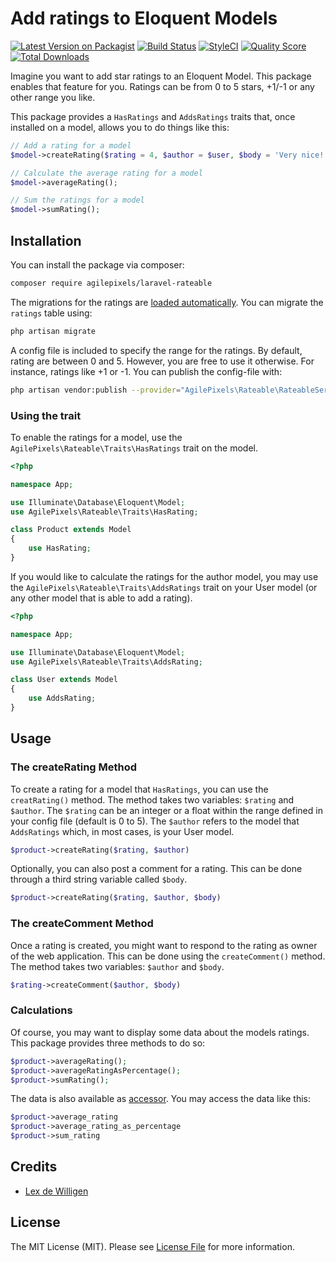 # Add ratings to Eloquent Models

[![Latest Version on Packagist](https://img.shields.io/badge/packagist-1.0.0-blue.svg?style=flat-square)](https://packagist.org/packages/agilepixels/laravel-rateable)
[![Build Status](https://img.shields.io/badge/build-passing-brightgreen.svg?style=flat-square)](https://travis-ci.org/agilepixels/laravel-rateable)
[![StyleCI](https://styleci.io/repos/119671555/shield?branch=master)](https://styleci.io/repos/119671555)
[![Quality Score](https://img.shields.io/scrutinizer/g/agilepixels/laravel-rateable.svg?style=flat-square)](https://scrutinizer-ci.com/g/agilepixels/laravel-rateable)
[![Total Downloads](https://img.shields.io/packagist/dt/agilepixels/laravel-rateable.svg?style=flat-square)](https://packagist.org/packages/agilepixels/laravel-rateable)

Imagine you want to add star ratings to an Eloquent Model. This package enables that feature for you. Ratings can be from 0 to 5 stars, +1/-1 or any other range you like.

This package provides a `HasRatings` and `AddsRatings` traits that, once installed on a model, allows you to do things like this:

```php
// Add a rating for a model
$model->createRating($rating = 4, $author = $user, $body = 'Very nice!');

// Calculate the average rating for a model
$model->averageRating();

// Sum the ratings for a model
$model->sumRating();
```

## Installation

You can install the package via composer:

```bash
composer require agilepixels/laravel-rateable
```

The migrations for the ratings are [loaded automatically](https://laravel.com/docs/5.8/packages#migrations). You can migrate the `ratings` table using:

```bash
php artisan migrate
```

A config file is included to specify the range for the ratings. By default, rating are between 0 and 5. However, you are free to use it otherwise. For instance, ratings like +1 or -1. You can publish the config-file with:
```bash
php artisan vendor:publish --provider="AgilePixels\Rateable\RateableServiceProvider" --tag="config"
```

### Using the trait

To enable the ratings for a model, use the `AgilePixels\Rateable\Traits\HasRatings` trait on the model.

```php
<?php

namespace App;

use Illuminate\Database\Eloquent\Model;
use AgilePixels\Rateable\Traits\HasRating;

class Product extends Model
{
    use HasRating;
}
```

If you would like to calculate the ratings for the author model, you may use the `AgilePixels\Rateable\Traits\AddsRatings` trait on your User model (or any other model that is able to add a rating).

```php
<?php

namespace App;

use Illuminate\Database\Eloquent\Model;
use AgilePixels\Rateable\Traits\AddsRating;

class User extends Model
{
    use AddsRating;
}
```

## Usage

### The createRating Method
To create a rating for a model that `HasRatings`, you can use the `creatRating()` method. The method takes two variables: `$rating` and `$author`. The `$rating` can be an integer or a float within the range defined in your config file (default is 0 to 5). The `$author` refers to the model that `AddsRatings` which, in most cases, is your User model.
```php
$product->createRating($rating, $author)
```
Optionally, you can also post a comment for a rating. This can be done through a third string variable called `$body`. 
```php
$product->createRating($rating, $author, $body)
```

### The createComment Method
Once a rating is created, you might want to respond to the rating as owner of the web application. This can be done using the `createComment()` method. The method takes two variables: `$author` and `$body`.
```php
$rating->createComment($author, $body)
```

### Calculations
Of course, you may want to display some data about the models ratings. This package provides three methods to do so:
```php
$product->averageRating();
$product->averageRatingAsPercentage();
$product->sumRating();
```
The data is also available as [accessor](https://laravel.com/docs/5.7/eloquent-mutators#defining-an-accessor). You may access the data like this:
```php
$product->average_rating
$product->average_rating_as_percentage
$product->sum_rating
```

## Credits

- [Lex de Willigen](https://github.com/lexdewilligen)

## License

The MIT License (MIT). Please see [License File](LICENSE.md) for more information.

